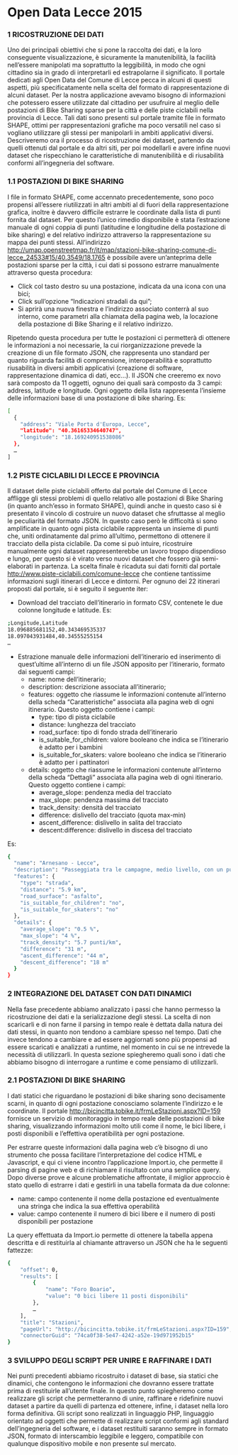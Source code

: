 # Open Data Lecce 2015

### 1	RICOSTRUZIONE DEI DATI
Uno dei principali obiettivi che si pone la raccolta dei dati, e la loro conseguente visualizzazione, è sicuramente la manutenibilità, la facilità nell’essere manipolati ma soprattutto la leggibilità, in modo che ogni cittadino sia in grado di interpretarli ed estrapolarne il significato. 
Il portale dedicati agli Open Data del Comune di Lecce pecca in alcuni di questi aspetti, più specificatamente nella scelta del formato di rappresentazione di alcuni dataset. Per la nostra applicazione avevamo bisogno di informazioni che potessero essere utilizzate dal cittadino per usufruire al meglio delle postazioni di Bike Sharing sparse per la città e delle piste ciclabili nella provincia di Lecce. Tali dati sono presenti sul portale tramite file in formato SHAPE, ottimi per rappresentazioni grafiche ma poco versatili nel caso si vogliano utilizzare gli stessi per manipolarli in ambiti applicativi diversi.
Descriveremo ora il processo di ricostruzione dei dataset, partendo da quelli ottenuti dal portale e da altri siti, per poi modellarli e avere infine nuovi dataset che rispecchiano le caratteristiche di manutenibilità e di riusabilità conformi all’ingegneria del software.

### 1.1	POSTAZIONI DI BIKE SHARING
I file in formato SHAPE, come accennato precedentemente, sono poco propensi all’essere riutilizzati in altri ambiti al di fuori della rappresentazione grafica, inoltre è davvero difficile estrarre le coordinate dalla lista di punti fornita dal dataset. Per questo l’unico rimedio disponibile è stata l’estrazione manuale di ogni coppia di punti (latitudine e longitudine della postazione di bike sharing) e del relativo indirizzo attraverso la rappresentazione su mappa dei punti stessi.
All’indirizzo http://umap.openstreetmap.fr/it/map/stazioni-bike-sharing-comune-di-lecce_24533#15/40.3549/18.1765 è possibile avere un’anteprima delle postazioni sparse per la città, i cui dati si possono estrarre manualmente attraverso questa procedura:
*	Click col tasto destro su una postazione, indicata da una icona con una bici;
*	Click sull’opzione “Indicazioni stradali da qui”;
*	Si aprirà una nuova finestra e l’indirizzo associato conterrà al suo interno, come parametri alla chiamata della pagina web, la locazione della postazione di Bike Sharing e il relativo indirizzo.

Ripetendo questa procedura per tutte le postazioni ci permetterà di ottenere le informazioni a noi necessarie, la cui riorganizzazione prevede la creazione di un file formato JSON, che rappresenta uno standard per quanto riguarda facilità di comprensione, interoperabilità e soprattutto riusabilità in diversi ambiti applicativi (creazione di software, rappresentazione dinamica di dati, ecc…).
Il JSON che creeremo ex novo sarà composto da 11 oggetti, ognuno dei quali sarà composto da 3 campi: address, latitude e longitude. Ogni oggetto della lista rappresenta l’insieme delle informazioni base di una postazione di bike sharing.
Es:
```sh
[
  {
    "address": "Viale Porta d'Europa, Lecce",
    "latitude": "40.36165334640747",
    "longitude": "18.169240951538086"
  },
  …
]
```
### 1.2	PISTE CICLABILI DI LECCE E PROVINCIA
Il dataset delle piste ciclabili offerto dal portale del Comune di Lecce affligge gli stessi problemi di quello relativo alle postazioni di Bike Sharing (in quanto anch’esso in formato SHAPE), quindi anche in questo caso si è presentato il vincolo di costruire un nuovo dataset che sfruttasse al meglio le peculiarità del formato JSON. In questo caso però le difficoltà si sono amplificate in quanto ogni pista ciclabile rappresenta un insieme di punti che, uniti ordinatamente dal primo all’ultimo, permettono di ottenere il tracciato della pista ciclabile. Da come si può intuire, ricostruire manualmente ogni dataset rappresenterebbe un lavoro troppo dispendioso e lungo, per questo si è virato verso nuovi dataset che fossero già semi-elaborati in partenza. La scelta finale è ricaduta sui dati forniti dal portale http://www.piste-ciclabili.com/comune-lecce che contiene tantissime informazioni sugli itinerari di Lecce e dintorni. Per ognuno dei 22 itinerari proposti dal portale, si è seguito il seguente iter:
*	Download del tracciato dell’itinerario in formato CSV, contenete le due colonne longitude e latitude. Es:
```sh
;Longitude,Latitude
18.096885681152,40.343469535337
18.097043931484,40.34555255154
…
```
*	Estrazione manuale delle informazioni dell’itinerario ed inserimento di quest’ultime all’interno di un file JSON apposito per l’itinerario, formato dai seguenti campi:
    * name:  nome dell’itinerario;
    * description: descrizione associata all’itinerario;
    * features: oggetto che riassume le informazioni contenute all’interno della scheda “Caratteristiche” associata alla pagina web di ogni itinerario. Questo oggetto contiene i campi:
        * type: tipo di pista ciclabile
        * distance: lunghezza del tracciato
        * road_surface: tipo di fondo strada dell’itinerario
        * is_suitable_for_children: valore booleano che indica se l’itinerario è adatto per i bambini
        * is_suitable_for_skaters: valore booleano che indica se l’itinerario è adatto per i pattinatori
    * details: oggetto che riassume le informazioni contenute all’interno della scheda “Dettagli” associata alla pagina web di ogni itinerario. Questo oggetto contiene i campi:
        * average_slope: pendenza media del tracciato
        * max_slope: pendenza massima del tracciato
        * track_density: densità del tracciato
        * difference: dislivello del tracciato (quota max-min)
        * ascent_difference: dislivello in salita del tracciato
        * descent:difference: dislivello in discesa del tracciato
        
Es:
    
```sh
{
  "name": "Arnesano - Lecce",
  "description": "Passeggiata tra le campagne, medio livello, con un punto in salita verso l'arrivo a Lecce.",
  "features": {
    "type": "strada",
    "distance": "5.9 km",
    "road_surface": "asfalto",
    "is_suitable_for_children": "no",
    "is_suitable_for_skaters": "no"
  },
  "details": {
    "average_slope": "0.5 %",
    "max_slope": "4 %",
    "track_density": "5.7 punti/km",
    "difference": "31 m",
    "ascent_difference": "44 m",
    "descent_difference": "18 m"
  }
}
```

### 2	INTEGRAZIONE DEL DATASET CON DATI DINAMICI
Nella fase precedente abbiamo analizzato i passi che hanno permesso la ricostruzione dei dati e la serializzazione degli stessi. La scelta di non scaricarli e di non farne il parsing in tempo reale è dettata dalla natura dei dati stessi, in quanto non tendono a cambiare spesso nel tempo.
Dati che invece tendono a cambiare e ad essere aggiornati sono più propensi ad essere scaricati e analizzati a runtime, nel momento in cui se ne intrevede la necessità di utilizzarli. In questa sezione spiegheremo quali sono i dati che abbiamo bisogno di interrogare a runtime e come pensiamo di utilizzarli.

### 2.1	POSTAZIONI DI BIKE SHARING
I dati statici che riguardano le postazioni di bike sharing sono decisamente scarni, in quanto di ogni postazione conosciamo solamente l’indirizzo e le coordinate. Il portale http://bicincitta.tobike.it/frmLeStazioni.aspx?ID=159 fornisce un servizio di monitoraggio in tempo reale delle postazioni di bike sharing, visualizzando informazioni molto utili come il nome, le bici libere, i posti disponibili e l’effettiva operatibilità per ogni postazione.

Per estrarre queste informazioni dalla pagina web c’è bisogno di uno strumento che possa facilitare l’interpretazione del codice HTML e Javascript, e qui ci viene incontro l’applicazione Import.io, che permette il parsing di pagine web e di richiamare il risultato con una semplice query. Dopo diverse prove e alcune problematiche affrontate, il miglior approccio è stato quello di estrarre i dati e gestirli in una tabella formata da due colonne:
* name: campo contenente il nome della postazione ed eventualmente una stringa che indica la sua effettiva operabilità
* value: campo contenente il numero di bici libere e il numero di posti disponibili per postazione

La query effettuata da Import.io permette di ottenere la tabella appena descritta e di restituirla al chiamante attraverso un JSON che ha le seguenti fattezze: 
```sh
{
    "offset": 0,
    "results": [
        {
            "name": "Foro Boario",
            "value": "0 bici libere 11 posti disponibili"
        },
        …
    ],
    "title": "Stazioni",
    "pageUrl": "http://bicincitta.tobike.it/frmLeStazioni.aspx?ID=159",
    "connectorGuid": "74ca0f38-5e47-4242-a52e-19d971952b15"
}
```
### 3	SVILUPPO DEGLI SCRIPT PER UNIRE E RAFFINARE I DATI
Nei punti precedenti abbiamo ricostruito i dataset di base, sia statici che dinamici, che contengono le informazioni che dovranno essere trattate prima di restituirle all’utente finale. In questo punto spiegheremo come realizzare gli script che permetteranno di unire, raffinare e ridefinire nuovi dataset a partire da quelli di partenza ed ottenere, infine, i dataset nella loro forma definitiva.
Gli script sono realizzati in linguaggio PHP, linguaggio orientato ad oggetti che permette di realizzare script conformi agli standard dell’ingegneria del software, e i dataset restituiti saranno sempre in formato JSON, formato di interscambio leggibile e leggero, compatibile con qualunque dispositivo mobile e non presente sul mercato.




